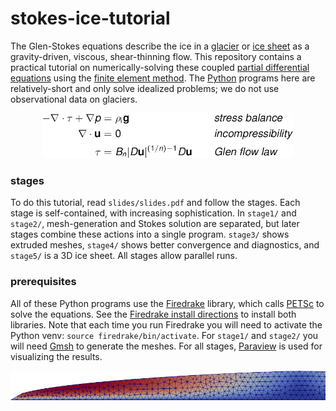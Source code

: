 # stokes-ice-tutorial

The Glen-Stokes equations describe the ice in a [glacier](https://en.wikipedia.org/wiki/Glacier) or [ice sheet](https://en.wikipedia.org/wiki/Glacier) as a gravity-driven, viscous, shear-thinning flow.  This repository contains a practical tutorial on numerically-solving these coupled [partial differential equations](https://en.wikipedia.org/wiki/Partial_differential_equation) using the [finite element method](https://en.wikipedia.org/wiki/Finite_element_method).  The [Python](https://www.python.org/) programs here are relatively-short and only solve idealized problems; we do not use observational data on glaciers.

<p align="center">
<img src="slides/figs/stokesequations.png" width="400" title="the Stokes equations for ice flow" />
</p>

### stages

To do this tutorial, read `slides/slides.pdf` and follow the stages.  Each stage is self-contained, with increasing sophistication.  In `stage1/` and `stage2/`, mesh-generation and Stokes solution are separated, but later stages combine these actions into a single program.  `stage3/` shows extruded meshes,
`stage4/` shows better convergence and diagnostics, and `stage5/` is a 3D ice sheet.  All stages allow parallel runs.

### prerequisites 

All of these Python programs use the [Firedrake](https://www.firedrakeproject.org/) library, which calls [PETSc](https://www.mcs.anl.gov/petsc/) to solve the equations.  See the [Firedrake install directions](https://www.firedrakeproject.org/download.html) to install both libraries.  Note that each time you run Firedrake you will need to activate the Python venv: `source firedrake/bin/activate`.  For `stage1/` and `stage2/` you will need [Gmsh](https://gmsh.info/) to generate the meshes.  For all stages, [Paraview](https://www.paraview.org/) is used for visualizing the results.

<p align="center">
<img src="slides/figs/stage2.png" alt="ice speed in a glacier" />
</p>
